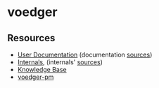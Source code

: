 # voedger

## Resources

- [User Documentation](https://docs.voedger.io) (documentation [sources](https://github.com/voedger/voedger-docs))
- [Internals](https://internals.voedger.io), (internals' [sources](https://github.com/voedger/voedger-internals))
- [Knowledge Base](https://github.com/voedger/voedger-kb/blob/main/README.md)
- [voedger-pm](https://github.com/orgs/voedger/projects/11)
